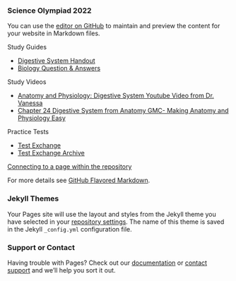 

### Science Olympiad 2022

You can use the [editor on GitHub](https://github.com/tawnyowlet/nest/edit/gh-pages/index.md) to maintain and preview the content for your website in Markdown files.
 

Study Guides
- [Digestive System Handout](https://www.soinc.org/sites/default/files/uploaded_files/2018_OVERVIEW_DIGESTIVE_SYSTEM_HANDOUT.pdf)
- [Biology Question & Answers](https://www.biology-questions-and-answers.com/physiology-review.html)

Study Videos
- [Anatomy and Physiology: Digestive System Youtube Video from Dr. Vanessa](https://youtu.be/vq6Ez993j0Q) 
- [Chapter 24 Digestive System from Anatomy GMC- Making Anatomy and Physiology Easy](https://youtu.be/fW1KTOk334s)

Practice Tests
- [Test Exchange](https://scioly.org/wiki/index.php/2018_)
- [Test Exchange Archive](https://scioly.org/wiki/index.php/Test_Exchange_Archive#Past_Years_.282015_and_before.29)




[Connecting to a page within the repository](http://jmcglone.com/guides/github-pages/)



For more details see [GitHub Flavored Markdown](https://guides.github.com/features/mastering-markdown/).

### Jekyll Themes

Your Pages site will use the layout and styles from the Jekyll theme you have selected in your [repository settings](https://github.com/tawnyowlet/nest/settings). The name of this theme is saved in the Jekyll `_config.yml` configuration file.

### Support or Contact

Having trouble with Pages? Check out our [documentation](https://docs.github.com/categories/github-pages-basics/) or [contact support](https://github.com/contact) and we’ll help you sort it out.

